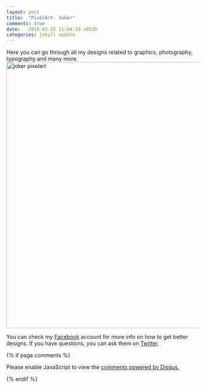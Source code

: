 ```yaml
---
layout: post
title:  "PixelArt- Joker"
comments: true
date:   2018-03-25 11:04:19 +0530
categories: jekyll update
---
```



Here you can go through all my designs related to graphics, photography, typography and many more.
 <img width="695" alt="joker pixelart" src="https://user-images.githubusercontent.com/36826872/38171918-91694f62-35c0-11e8-8a86-1a32449e27b2.png">

You can check my [Facebook][Facebook] account for more info on how to get better designs. If you have questions, you can ask them on [Twitter][Twitter].

[Twitter]: https://twitter.com/
[Facebook]: https://www.facebook.com/Deathstroke


{% if page.comments %}
<div id="disqus_thread"></div>
<script>

/**
*  RECOMMENDED CONFIGURATION VARIABLES: EDIT AND UNCOMMENT THE SECTION BELOW TO INSERT DYNAMIC VALUES FROM YOUR PLATFORM OR CMS.
*  LEARN WHY DEFINING THESE VARIABLES IS IMPORTANT: https://disqus.com/admin/universalcode/#configuration-variables*/
/*
var disqus_config = function () {
this.page.url = PAGE_URL;  // Replace PAGE_URL with your page's canonical URL variable
this.page.identifier = PAGE_IDENTIFIER; // Replace PAGE_IDENTIFIER with your page's unique identifier variable
};
*/
(function() { // DON'T EDIT BELOW THIS LINE
var d = document, s = d.createElement('script');
s.src = 'https://mannajr-github-io.disqus.com/embed.js';
s.setAttribute('data-timestamp', +new Date());
(d.head || d.body).appendChild(s);
})();
</script>
<noscript>Please enable JavaScript to view the <a href="https://disqus.com/?ref_noscript">comments powered by Disqus.</a></noscript>

{% endif %}
